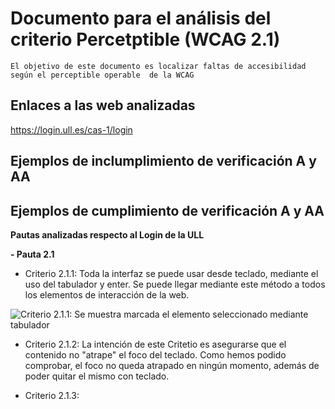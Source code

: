 # Documento para el análisis del criterio Percetptible  (WCAG 2.1)
    El objetivo de este documento es localizar faltas de accesibilidad 
    según el perceptible operable  de la WCAG

## Enlaces a las web analizadas 
https://login.ull.es/cas-1/login

## Ejemplos de inclumplimiento de verificación A y AA

## Ejemplos de cumplimiento de verificación A y AA

**Pautas analizadas respecto al Login de la ULL**

**- Pauta 2.1**  
- Criterio 2.1.1: Toda la interfaz se puede usar desde teclado, mediante el uso del tabulador y enter. Se puede llegar mediante este método a todos los elementos de interacción de la web.

![Criterio 2.1.1: Se muestra marcada el elemento seleccionado mediante tabulador](media/img/CriterioULL2.1.1)
- Criterio 2.1.2: La intención de este Critetio es asegurarse que el contenido no "atrape" el foco del teclado. Como hemos podido comprobar, el foco no queda atrapado en ningún momento, además de poder quitar el mismo con teclado.

- Criterio 2.1.3: 